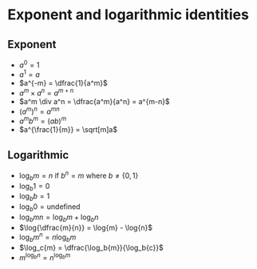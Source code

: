 # Exponent and logarithmic identities

<style>
.md-logo img {
  content: url('/maths/maths-light.svg');
}

:root [data-md-color-scheme=slate] .md-logo img  {
  content: url('/maths/maths-night.svg');
}
</style>

## Exponent

- $a^0 = 1$
- $a^1 = a$
- $a^{-m} = \dfrac{1}{a^m}$
- $a^m \times a^n = a^{m+n}$
- $a^m \div a^n = \dfrac{a^m}{a^n} = a^{m-n}$
- $(a^m)^n = a^{mn}$
- $a^mb^m = (ab)^m$
- $a^{\frac{1}{m}} = \sqrt[m]a$

## Logarithmic

- $\log_b{m} = n \text{ if } b^n = m \text{ where } b \not = \lbrace0, 1\rbrace$
- $\log_b{1} = 0$
- $\log_b{b} = 1$
- $\log_b{0} = \text{undefined}$
- $\log_b{mn} = \log_b{m} + \log_b{n}$
- $\log{\dfrac{m}{n}} = \log{m} - \log{n}$
- $\log_b{m^n} = n\log_b{m}$
- $\log_c{m} = \dfrac{\log_b{m}}{\log_b{c}}$
- $m^{\log_b{n}} = n^{\log_b{m}}$
